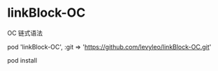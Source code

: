 # linkBlock-OC
OC 链式语法


pod 'linkBlock-OC', :git => 'https://github.com/levyleo/linkBlock-OC.git'

pod install